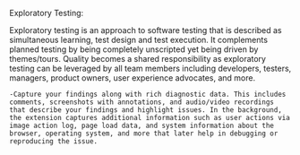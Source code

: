 Exploratory Testing:

Exploratory testing is an approach to software testing that is described as simultaneous learning, test design and test execution. It complements planned testing by being completely unscripted yet being driven by themes/tours. Quality becomes a shared responsibility as exploratory testing can be leveraged by all team members including developers, testers, managers, product owners, user experience advocates, and more.

	-Capture your findings along with rich diagnostic data. This includes comments, screenshots with annotations, and audio/video recordings that describe your findings and highlight issues. In the background, the extension captures additional information such as user actions via image action log, page load data, and system information about the browser, operating system, and more that later help in debugging or reproducing the issue.
